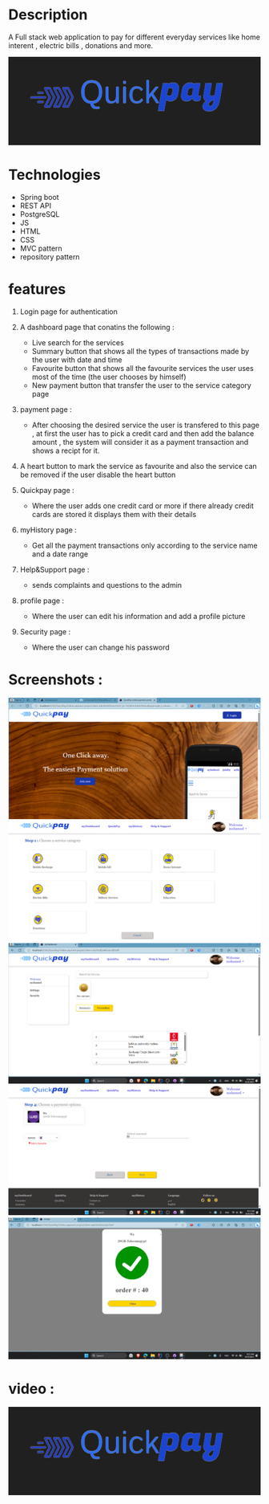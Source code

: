  # Description
 A Full stack web application to pay for different everyday services like home interent , electric bills , donations and more.
 
 <img src = "https://github.com/mohamed255255/QuickPay/blob/main/screenshots/Logo.png">
 
 # Technologies
 - Spring boot
 - REST API
 - PostgreSQL
 - JS
 - HTML
 - CSS
 - MVC pattern 
 - repository pattern

 # features
 1. Login page for authentication
 2. A dashboard page that conatins the following :
     - Live search for the services
     - Summary button that shows all the types of transactions made by the user with date and time
     - Favourite button that shows all the favourite services the user uses most of the time (the user chooses by himself)
     - New payment button that transfer the user to the service category page

 3. payment page : 
     - After choosing the desired service the user is transfered to this page , at first the user has to pick a credit card and then 
     add the balance amount , the system will consider it as a payment transaction and shows a recipt for it.
    
 4. A heart button to mark the service as favourite and also the service can be removed if the user disable the heart button 
 
 5. Quickpay page :
      - Where the user adds one credit card or more if there already credit cards are stored it displays them with their details
 
 6. myHistory page :
      - Get all the payment transactions only according to the service name and a date range
 
 7. Help&Support page :
     - sends complaints and questions to the admin
 
 8. profile page  :
     - Where the user can edit his information and add a profile picture 
 
 9. Security page :
     - Where the user can change his password

# Screenshots :
  <img src="https://github.com/mohamed255255/QuickPay/blob/main/screenshots/home2.png">
  <img src="https://github.com/mohamed255255/QuickPay/blob/main/screenshots/Servicecategory.png">
  <img src="https://github.com/mohamed255255/QuickPay/blob/main/screenshots/dashboard.png">
  <img src="https://github.com/mohamed255255/QuickPay/blob/main/screenshots/payment.png">
  <img src="https://github.com/mohamed255255/QuickPay/blob/main/screenshots/reciept.png">

# video :
[![videoLink](https://github.com/mohamed255255/QuickPay/blob/main/screenshots/Logo.png)]([https://www.youtube.com/watch?v=7xjnmN9_epU](https://drive.google.com/file/d/19-Ua8BDoxur9K2GNnTkahY2wLtD1x790/view?usp=sharing)https://drive.google.com/file/d/19-Ua8BDoxur9K2GNnTkahY2wLtD1x790/view?usp=sharing)
  
   
    

